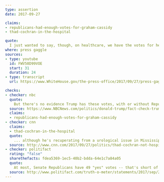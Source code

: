 ```yaml
---
type: assertion
date: 2017-09-27

claims:
- republicans-had-enough-votes-for-graham-cassidy
- thad-cochran-in-the-hospital

quote:
  I just wanted to say, though, on healthcare, we have the votes for healthcare. We have one senator that's in the hospital. He can't vote because he’s in the hospital. He can't vote because he’s in the hospital. We have two other votes that are coming, and we will have them. But the problem is we can't have them by Friday -- because the reconciliation ends on Friday.
where: press gaggle
sources:
- type: youtube
  id: FWV50D99VOE
  start: 31
  duration: 24
- type: transcript
  url: https://www.WhiteHouse.gov/the-press-office/2017/09/27/press-gaggle-president-trump

checks:
- checker: nbc
  quote:
    But there's no evidence Trump has these votes, with or without Republican Sen. Thad Cochran, who is home recovering from an illness in Mississippi.
  source: https://www.NBCNews.com/politics/donald-trump/fact-check-trump-says-he-has-votes-health-care-he-n805321
  claims:
  - republicans-had-enough-votes-for-graham-cassidy
- checker: cnn
  claims:
  - thad-cochran-in-the-hospital
  quote:
    ... although he's recuperating from a urological issue in Mississippi, he's not currently in a hospital... Cochran's office, however, said provisions would have been made for the senator to return to Washington to help pass the bill if his vote was needed.
  source: http://www.cnn.com/2017/09/27/politics/thad-cochran-not-hospitalized/index.html
- checker: politifact
  rating: "false"
  sharethefacts: fdea5369-1ec5-40b2-bdda-64e1c7a84a05
  quote:
    At most, Senate Republicans have 49 "yes" votes -- that's short of the majority they need to pass the latest health care overhaul. This shortfall would not be overcome even with a "yes" vote from Cochran, who is not hospitalized, but rather recuperating at home after receiving medical treatment.
  source: http://www.politifact.com/truth-o-meter/statements/2017/sep/28/donald-trump/donald-trump-wrongly-blames-hospitalized-senator-g/
---
```

